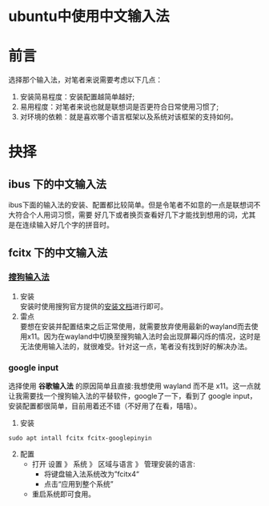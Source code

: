 # ubuntu中使用中文输入法
# 前言
选择那个输入法，对笔者来说需要考虑以下几点：  
1. 安装简易程度：安装配置越简单越好;
2. 易用程度：对笔者来说也就是联想词是否更符合日常使用习惯了;
3. 对环境的依赖：就是喜欢哪个语言框架以及系统对该框架的支持如何。
# 抉择
## ibus 下的中文输入法
ibus下面的输入法的安装、配置都比较简单。但是令笔者不如意的一点是联想词不大符合个人用词习惯，需要 <tab> 好几下或者换页查看好几下才能找到想用的词，尤其是在连续输入好几个字的拼音时。
## fcitx 下的中文输入法
### [搜狗输入法](https://shurufa.sogou.com/linux)
1. 安装  
安装时使用搜狗官方提供的[安装文档](https://shurufa.sogou.com/linux/guide)进行即可。
2. 雷点  
要想在安装并配置结束之后正常使用，就需要放弃使用最新的wayland而去使用x11。因为在wayland中切换至搜狗输入法时会出现屏幕闪烁的情况，这时是无法使用输入法的，就很难受。针对这一点，笔者没有找到好的解决办法。
### google input
选择使用 **谷歌输入法** 的原因简单且直接:我想使用 wayland 而不是 x11。这一点就让我需要找一个搜狗输入法的平替软件，google了一下，看到了 google input，安装配置都很简单，目前用着还不错（不好用了在看，嘻嘻）。
1. 安装
```shell
sudo apt intall fcitx fcitx-googlepinyin
```
2. 配置
    * 打开 设置 》 系统 》 区域与语言 》 管理安装的语言:  
        * 将键盘输入法系统改为”fcitx4“
        * 点击“应用到整个系统”
    * 重启系统即可食用。
